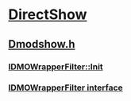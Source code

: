 # [DirectShow](../_dshow/index.md)
## [Dmodshow.h](index.md)
### [IDMOWrapperFilter::Init](../dmodshow/nf-dmodshow-idmowrapperfilter-init.md)
### [IDMOWrapperFilter interface](../dmodshow/nn-dmodshow-idmowrapperfilter.md)

